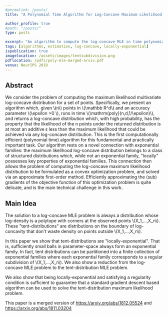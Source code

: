 ```yaml
---
#permalink: /posts/
title: "A Polynomial Time Algorithm for Log-Concave Maximum Likelihood via Locally Exponential Families [merged]"

author_profile: true
#path: "/posts/"
type: posts

excerpt: "An algorithm to compute the log-concave MLE in time polynomial in number of samples and dimension that uses the local exponentiality of tent-distributions."
tags: [algorithms, estimation, log-concave, locally-exponential]
ispublication: true
imagelocation: /assets/images/tentsubdivision.png
pdflocation: /pdfs/poly-mle-marged-arxiv.pdf
venue: NeurIPS 2019
---
```

## Abstract
We consider the problem of computing the maximum likelihood multivariate log-concave distribution for a set of points. Specifically, we present an algorithm which, given \\(n\\) points in \\(\mathbb R^d\\) and an accuracy parameter \\(\epsilon >0 \\), runs in time \\(\mathrm{poly}(n,d,1/\epsilon)\\), and returns a log-concave distribution which, with high probability, has the property that the likelihood of the n points under the returned distribution is at most an additive ϵ less than the maximum likelihood that could be achieved via any log-concave distribution. This is the first computationally efficient (polynomial time) algorithm for this fundamental and practically important task. Our algorithm rests on a novel connection with exponential families: the maximum likelihood log-concave distribution belongs to a class of structured distributions which, while not an exponential family, "locally" possesses key properties of exponential families. This connection then allows the problem of computing the log-concave maximum likelihood distribution to be formulated as a convex optimization problem, and solved via an approximate first-order method. Efficiently approximating the (sub) gradients of the objective function of this optimization problem is quite delicate, and is the main technical challenge in this work. 

## Main Idea
The solution to a log-concave MLE problem is always a distribution whose log-density is a polytope with corners at the observed points \\(X_1,...,X_n\\). These "tent-distributions" are distributions on the boundary of log-concavity that don't waste density on points outside \\(X_1,...,X_n\\).

In this paper we show that tent-distributions are "locally-exponential". That is, sufficiently small balls in parameter-space always form an exponential family. In fact, tent distributions can be partitioned into a finite collection of exponential families where each exponential family corresponds to a regular subdivision of \\(X_1,...,X_n\\). We also show a reduction from the log-concave MLE problem to the tent-distribution MLE problem.

We also show that being locally-exponential and satisfying a regularity condition is sufficient to guarantee that a standard gradient descent based algorithm can be used to solve the tent-distribution maximum likelihood problem.

This paper is a merged version of <https://arxiv.org/abs/1812.05524> and <https://arxiv.org/abs/1811.03204>
